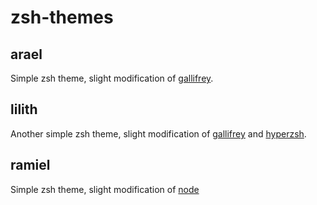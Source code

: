 # zsh-themes

## arael

Simple zsh theme, slight modification of [gallifrey](https://github.com/robbyrussell/oh-my-zsh/blob/master/themes/gallifrey.zsh-theme).

## lilith

Another simple zsh theme, slight modification of [gallifrey](https://github.com/robbyrussell/oh-my-zsh/blob/master/themes/gallifrey.zsh-theme) and [hyperzsh](https://github.com/tylerreckart/hyperzsh).

## ramiel

Simple zsh theme, slight modification of [node](https://github.com/skuridin/oh-my-zsh-node-theme)

